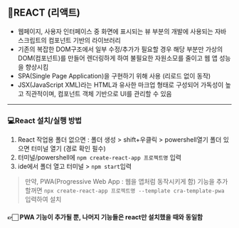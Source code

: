 ## 📖REACT (리액트)
- 웹페이지, 사용자 인터페이스 중 화면에 표시되는 뷰 부분의 개발에 사용되는 자바스크립트의 컴포넌트 기반의 라이브러리
- 기존의 복잡한 DOM구조에서 일부 수정/추가가 필요할 경우 해당 부분만 가상의 DOM(컴포넌트)를 만들어 렌더링하게 하여 불필요한 자원소모를 줄이고 웹 앱 성능을 향상시킴
- SPA(Single Page Application)을 구현하기 위해 사용 (리로드 없이 동작)
- JSX(JavaScript XML)라는 HTML과 유사한 마크업 형태로 구성되어 가독성이 높고 직관적이며, 컴포넌트 객체 기반으로 UI를 관리할 수 있음

* * * 

### 💻React 설치/실행 방법
1. React 작업용 폴더 없으면 : 폴더 생성 > shift+우클릭 > powershell열기
   폴더 있으면 터미널 열기 (경로 확인 필수)
2. 터미널/powershell에 ```npm create-react-app 프로젝트명``` 입력
3. ide에서 폴더 열고 터미널 > ```npm start```입력

>만약, PWA(Progressive Web App : 웹을 앱처럼 동작시키게 함) 기능을 추가할꺼면
```npx create-react-app 프로젝트명 --template cra-template-pwa``` 입력하여 설치
>
#### 👉🏻 PWA 기능이 추가될 뿐, 나머지 기능들은 react만 설치했을 때와 동일함